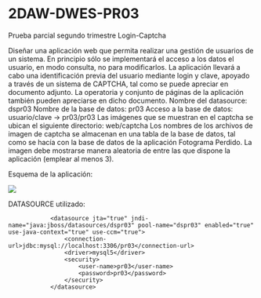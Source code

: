 # 2DAW-DWES-PR03
Prueba parcial segundo trimestre Login-Captcha

Diseñar una aplicación web que permita realizar una gestión de usuarios de un sistema. En principio
sólo se implementará el acceso a los datos el usuario, en modo consulta, no para modificarlos. La
aplicación llevará a cabo una identificación previa del usuario mediante login y clave, apoyado a
través de un sistema de CAPTCHA, tal como se puede apreciar en documento adjunto. La operatoria y
conjunto de páginas de la aplicación también pueden apreciarse en dicho documento.
Nombre del datasource: dspr03
Nombre de la base de datos: pr03
Acceso a la base de datos: usuario/clave → pr03/pr03
Las imágenes que se muestran en el captcha se ubican el siguiente directorio: web/captcha
Los nombres de los archivos de imagen de captcha se almacenan en una tabla de la base de datos, tal
como se hacía con la base de datos de la aplicación Fotograma Perdido. La imagen debe mostrarse
manera aleatoria de entre las que dispone la aplicación (emplear al menos 3).

Esquema de la aplicación:

<img src="http://antoniolanza.sytes.net/img/EsquemaPR03.jpg">

DATASOURCE utilizado:

                <datasource jta="true" jndi-name="java:jboss/datasources/dspr03" pool-name="dspr03" enabled="true" use-java-context="true" use-ccm="true">
                    <connection-url>jdbc:mysql://localhost:3306/pr03</connection-url>
                    <driver>mysql5</driver>
                    <security>
                        <user-name>pr03</user-name>
                        <password>pr03</password>
                    </security>
                </datasource>

